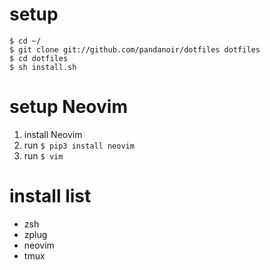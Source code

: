 # setup

```
$ cd ~/
$ git clone git://github.com/pandanoir/dotfiles dotfiles
$ cd dotfiles
$ sh install.sh
```

# setup Neovim

1. install Neovim
1. run `$ pip3 install neovim`
1. run `$ vim`

# install list

* zsh
* zplug
* neovim
* tmux
